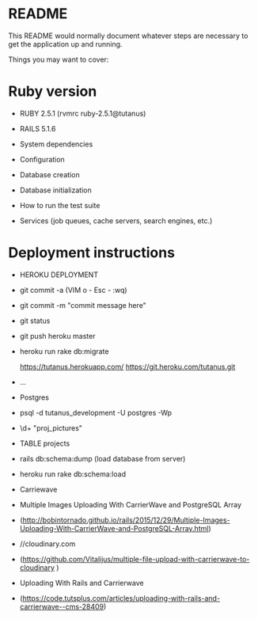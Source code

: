 # README

This README would normally document whatever steps are necessary to get the
application up and running.

Things you may want to cover:

# Ruby version

* RUBY 2.5.1 (rvmrc ruby-2.5.1@tutanus)
* RAILS 5.1.6

* System dependencies

* Configuration

* Database creation

* Database initialization

* How to run the test suite

* Services (job queues, cache servers, search engines, etc.)

# Deployment instructions

* HEROKU DEPLOYMENT
* git commit -a (VIM o - Esc - :wq)
* git commit -m "commit message here"
* git status
* git push heroku master
* heroku run rake db:migrate

  https://tutanus.herokuapp.com/
  https://git.heroku.com/tutanus.git

* ...

* Postgres 
* psql -d tutanus_development -U postgres -Wp
* \d+ "proj_pictures"
* TABLE projects 
* rails db:schema:dump (load database from server)

* heroku run rake db:schema:load

* Carriewave
* Multiple Images Uploading With CarrierWave and PostgreSQL Array
* (http://bobintornado.github.io/rails/2015/12/29/Multiple-Images-Uploading-With-CarrierWave-and-PostgreSQL-Array.html)

* //cloudinary.com 
* (https://github.com/Vitalijus/multiple-file-upload-with-carrierwave-to-cloudinary
)

* Uploading With Rails and Carrierwave
* (https://code.tutsplus.com/articles/uploading-with-rails-and-carrierwave--cms-28409)
